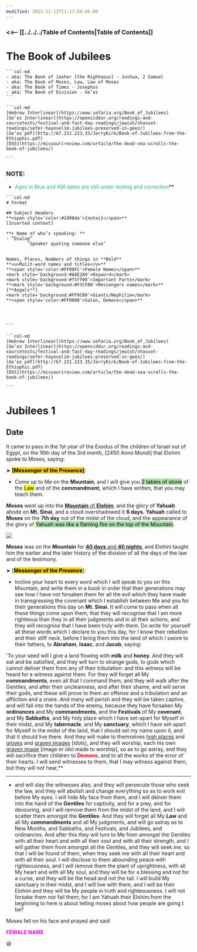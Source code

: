 ```yaml
---
modified: 2023-12-13T11:17:54-05:00
---
```




### <<-- [[../../../Table of Contents|Table of Contents]]




# The Book of Jubilees

````col
```col-md
- aka: The Book of Jasher [the Righteous] - Joshua, 2 Samuel
- aka: The Book of Moses, Law, Law of Moses
- aka: The Book of Times - Josephus 
- aka: The Book of Division - Ge’ez
```

```col-md
[Hebrew Interlinear](https://www.sefaria.org/Book_of_Jubilees)
[Ge’ez Interlinear](https://opensiddur.org/readings-and-sourcetexts/festival-and-fast-day-readings/jewish/shavuot-readings/sefer-hayovelim-jubilees-preserved-in-geez/)
[Ge’ez pdf](http://67.211.223.35/JerryKirk/Book-of-Jubilees-from-the-Ethiophic.pdf)
[DSS](https://missourireview.com/article/the-dead-sea-scrolls-the-book-of-jubilees/)

```
````


### NOTE: 
- <span style='color:#20bf6b'>Ages in Blue and AM dates are still under testing and correction</span>**


````col
```col-md
# Format

## Subject Headers
**<span style='color:#2d98da'>{notes}</span>**
[Inserted context]

**➤ Name of who’s speaking: **
- “Dialog”
		‘Speaker quoting someone else’
    

Names, Places, Numbers of things in **Bold**
**<u>Mulit-word names and titles</u>**
**<span style='color:#FF00FC'>Female Names</span>**
<mark style='background:#AAE2A9'>Keyword</mark>
<mark style='background:#f5ff00'>Important Parts</mark>
**<mark style='background:#F3CF00'>Messengers names</mark>** [**Angels**]
<mark style='background:#FF9C00'>Giants/Nephilim</mark>
**<span style='color:#FF0000'>Satan, Demons</span>**




```

```col-md
[Hebrew Interlinear](https://www.sefaria.org/Book_of_Jubilees)
[Ge’ez Interlinear](https://opensiddur.org/readings-and-sourcetexts/festival-and-fast-day-readings/jewish/shavuot-readings/sefer-hayovelim-jubilees-preserved-in-geez/)
[Ge’ez pdf](http://67.211.223.35/JerryKirk/Book-of-Jubilees-from-the-Ethiophic.pdf)
[DSS](https://missourireview.com/article/the-dead-sea-scrolls-the-book-of-jubilees/)

```

````





# Jubilees 1


## Date

It came to pass in the 1st year of the Exodus of the children of Israel out of Egypt, on the 16th day of the 3rd month, [2450 Anno Mundi] that Elohim spoke to Moses, saying: 

➤ **<mark style='background:#F3CF00'>[Messenger of the Presence]</mark>**: 
- Come up to Me on the **Mountain**, and I will give you <mark style='background:#AAE2A9'>2 tables of stone</mark> of the <mark style='background:#f5ff00'>Law</mark> and of the **commandment**, which I have written, that you may teach them.
    

  

**Moses** went up into the <u>**Mountain** of **Elohim**</u>, and the glory of **Yahuah** abode on **Mt. Sinai**, and a cloud overshadowed it **6 days**. **Yahuah** called to **Moses** on the **7th day** out of the midst of the cloud, and the appearance of the glory of <mark style='background:#AAE2A9'>Yahuah was like a flaming fire on the top of the Mountain</mark>.

![](https://lh7-us.googleusercontent.com/4_FSOg9Nn7QdYOU-l7LsU3jr9QNKD09iDqiVEioz46xWmkP0P32u0DnYiwozzzUYRy0N9E6DhlmT4T8ZZas8HNl84msmXOE58GOe38KrRb4gC9pl6i8FtMAPxRdkH3FfyBrb58K_986o7ew)

  

**Moses** was on the **Mountain** for <u>**40 days** and **40 nights**</u>, and Elohim taught him the earlier and the later history of the division of all the days of the law and of the testimony.

➤ [**<mark style='background:#F3CF00'>Messenger of the Presence</mark>**]: 
- Incline your heart to every word which I will speak to you on this Mountain, and write them in a book in order that their generations may see how I have not forsaken them for all the evil which they have made in transgressing the covenant which I establish between Me and you for their generations this day on **Mt. Sinai**. It will come to pass when all these things come upon them, that they will recognise that I am more righteous than they in all their judgments and in all their actions, and they will recognise that I have been truly with them. Do write for yourself all these words which I declare to you this day, for I know their rebellion and their stiff neck, before I bring them into the land of which I swore to their fathers, to **Abraham**, **Isaac**, and **Jacob**, saying: 
    

'To your seed will I give a land flowing with **milk** and **honey**. And they will eat and be satisfied, and they will turn to strange gods, to gods which cannot deliver them from any of their tribulation: and this witness will be heard for a witness against them. For they will forget all My **commandments**, even all that I command them, and they will walk after the Gentiles, and after their uncleanness, and after their shame, and will serve their gods, and these will prove to them an offense and a tribulation and an affliction and a snare. And many will perish and they will be taken captive, and will fall into the hands of the enemy, because they have forsaken My **ordinances** and My **commandments**, and the **Festivals** of My **covenant**, and My **Sabbaths**, and My holy place which I have set-apart for Myself in their midst, and My **tabernacle**, and My **sanctuary**, which I have set-apart for Myself in the midst of the land, that I should set my name upon it, and that it should live there. And they will make to themselves <u>high places</u> and <u>groves</u> and <u>graven images</u> [idols], and they will worship, each his own <u>graven image</u> [image or idol made to worship], so as to go astray, and they will sacrifice their children to **<span style='color:#FF0000'>Demons</span>**, and to all the works of the error of their hearts. I will send witnesses to them, that I may witness against them, but they will not hear,** 


---




- and will slay the witnesses also, and they will persecute those who seek the law, and they will abolish and change everything so as to work evil before My eyes. I will hide My face from them, and I will deliver them into the hand of the **Gentiles** for captivity, and for a prey, and for devouring, and I will remove them from the midst of the land, and I will scatter them amongst the **Gentiles**. And they will forget all My **Law** and all My **commandments** and all My judgments, and will go astray as to New Months, and Sabbaths, and Festivals, and Jubilees, and ordinances. And after this they will turn to Me from amongst the Gentiles with all their heart and with all their soul and with all their strength, and I will gather them from amongst all the Gentiles, and they will seek me, so that I will be found of them, when they seek me with all their heart and with all their soul. I will disclose to them abounding peace with righteousness, and I will remove them the plant of uprightness, with all My heart and with all My soul, and they will be for a blessing and not for a curse, and they will be the head and not the tail. I will build My sanctuary in their midst, and I will live with them, and I will be their Elohim and they will be My people in truth and righteousness. I will not forsake them nor fail them; for I am Yahuah their Elohim.from the beginning to here is about telling moses about how people are going t be?
    

Moses fell on his face and prayed and said

**<span style='color:#FF00FC'>FEMALE NAME</span>**

😆